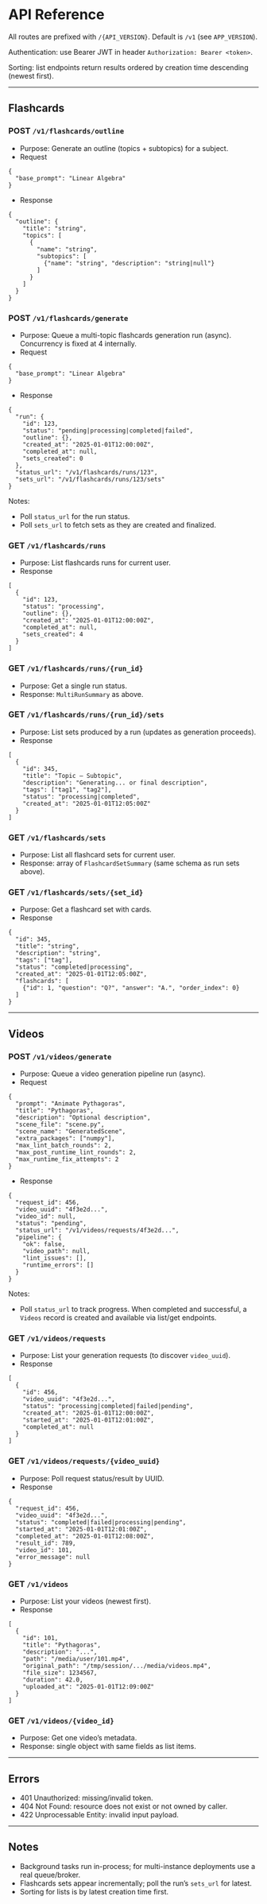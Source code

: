 # API Reference

All routes are prefixed with `/{API_VERSION}`. Default is `/v1` (see `APP_VERSION`).

Authentication: use Bearer JWT in header `Authorization: Bearer <token>`.

Sorting: list endpoints return results ordered by creation time descending (newest first).

---

## Flashcards

### POST `/v1/flashcards/outline`
- Purpose: Generate an outline (topics + subtopics) for a subject.
- Request
```
{
  "base_prompt": "Linear Algebra"
}
```
- Response
```
{
  "outline": {
    "title": "string",
    "topics": [
      {
        "name": "string",
        "subtopics": [
          {"name": "string", "description": "string|null"}
        ]
      }
    ]
  }
}
```

### POST `/v1/flashcards/generate`
- Purpose: Queue a multi-topic flashcards generation run (async). Concurrency is fixed at 4 internally.
- Request
```
{
  "base_prompt": "Linear Algebra"
}
```
- Response
```
{
  "run": {
    "id": 123,
    "status": "pending|processing|completed|failed",
    "outline": {},
    "created_at": "2025-01-01T12:00:00Z",
    "completed_at": null,
    "sets_created": 0
  },
  "status_url": "/v1/flashcards/runs/123",
  "sets_url": "/v1/flashcards/runs/123/sets"
}
```
Notes:
- Poll `status_url` for the run status.
- Poll `sets_url` to fetch sets as they are created and finalized.

### GET `/v1/flashcards/runs`
- Purpose: List flashcards runs for current user.
- Response
```
[
  {
    "id": 123,
    "status": "processing",
    "outline": {},
    "created_at": "2025-01-01T12:00:00Z",
    "completed_at": null,
    "sets_created": 4
  }
]
```

### GET `/v1/flashcards/runs/{run_id}`
- Purpose: Get a single run status.
- Response: `MultiRunSummary` as above.

### GET `/v1/flashcards/runs/{run_id}/sets`
- Purpose: List sets produced by a run (updates as generation proceeds).
- Response
```
[
  {
    "id": 345,
    "title": "Topic — Subtopic",
    "description": "Generating... or final description",
    "tags": ["tag1", "tag2"],
    "status": "processing|completed",
    "created_at": "2025-01-01T12:05:00Z"
  }
]
```

### GET `/v1/flashcards/sets`
- Purpose: List all flashcard sets for current user.
- Response: array of `FlashcardSetSummary` (same schema as run sets above).

### GET `/v1/flashcards/sets/{set_id}`
- Purpose: Get a flashcard set with cards.
- Response
```
{
  "id": 345,
  "title": "string",
  "description": "string",
  "tags": ["tag"],
  "status": "completed|processing",
  "created_at": "2025-01-01T12:05:00Z",
  "flashcards": [
    {"id": 1, "question": "Q?", "answer": "A.", "order_index": 0}
  ]
}
```

---

## Videos

### POST `/v1/videos/generate`
- Purpose: Queue a video generation pipeline run (async).
- Request
```
{
  "prompt": "Animate Pythagoras",
  "title": "Pythagoras",
  "description": "Optional description",
  "scene_file": "scene.py",
  "scene_name": "GeneratedScene",
  "extra_packages": ["numpy"],
  "max_lint_batch_rounds": 2,
  "max_post_runtime_lint_rounds": 2,
  "max_runtime_fix_attempts": 2
}
```
- Response
```
{
  "request_id": 456,
  "video_uuid": "4f3e2d...",
  "video_id": null,
  "status": "pending",
  "status_url": "/v1/videos/requests/4f3e2d...",
  "pipeline": {
    "ok": false,
    "video_path": null,
    "lint_issues": [],
    "runtime_errors": []
  }
}
```
Notes:
- Poll `status_url` to track progress. When completed and successful, a `Videos` record is created and available via list/get endpoints.

### GET `/v1/videos/requests`
- Purpose: List your generation requests (to discover `video_uuid`).
- Response
```
[
  {
    "id": 456,
    "video_uuid": "4f3e2d...",
    "status": "processing|completed|failed|pending",
    "created_at": "2025-01-01T12:00:00Z",
    "started_at": "2025-01-01T12:01:00Z",
    "completed_at": null
  }
]
```

### GET `/v1/videos/requests/{video_uuid}`
- Purpose: Poll request status/result by UUID.
- Response
```
{
  "request_id": 456,
  "video_uuid": "4f3e2d...",
  "status": "completed|failed|processing|pending",
  "started_at": "2025-01-01T12:01:00Z",
  "completed_at": "2025-01-01T12:08:00Z",
  "result_id": 789,
  "video_id": 101,
  "error_message": null
}
```

### GET `/v1/videos`
- Purpose: List your videos (newest first).
- Response
```
[
  {
    "id": 101,
    "title": "Pythagoras",
    "description": "...",
    "path": "/media/user/101.mp4",
    "original_path": "/tmp/session/.../media/videos.mp4",
    "file_size": 1234567,
    "duration": 42.0,
    "uploaded_at": "2025-01-01T12:09:00Z"
  }
]
```

### GET `/v1/videos/{video_id}`
- Purpose: Get one video’s metadata.
- Response: single object with same fields as list items.

---

## Errors
- 401 Unauthorized: missing/invalid token.
- 404 Not Found: resource does not exist or not owned by caller.
- 422 Unprocessable Entity: invalid input payload.

---

## Notes
- Background tasks run in-process; for multi-instance deployments use a real queue/broker.
- Flashcards sets appear incrementally; poll the run’s `sets_url` for latest.
- Sorting for lists is by latest creation time first.
